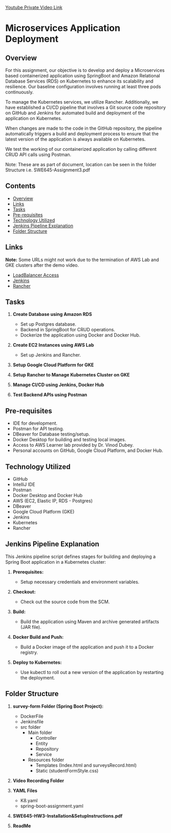 [Youtube Private Video Link](https://youtu.be/1X8nI43q_uA)

# Microservices Application Deployment

## Overview

For this assignment, our objective is to develop and deploy a Microservices based containerized application using SpringBoot and Amazon Relational Database Services (RDS) on Kubernetes to enhance its scalability and resilience. Our baseline configuration involves running at least three pods continuously.

To manage the Kubernetes services, we utilize Rancher. Additionally, we have established a CI/CD pipeline that involves a Git source code repository on GitHub and Jenkins for automated build and deployment of the application on Kubernetes.

When changes are made to the code in the GitHub repository, the pipeline automatically triggers a build and deployment process to ensure that the latest version of the application is always available on Kubernetes.

We test the working of our containerized application by calling different CRUD API calls using Postman.

Note: These are as part of document, location can be seen in the folder Structure i.e. SWE645-Assignment3.pdf

## Contents

- [Overview](#overview)
- [Links](#links)
- [Tasks](#tasks)
- [Pre-requisites](#pre-requisites)
- [Technology Utilized](#technology-utilized)
- [Jenkins Pipeline Explanation](#jenkins-pipeline-explanation)
- [Folder Structure](#folder-structure)

## Links

**Note:** Some URLs might not work due to the termination of AWS Lab and GKE clusters after the demo video.

- [LoadBalancer Access](https://34.194.61.172/k8s/clusters/c-w2vxb/api/v1/namespaces/default/services/http:spring-boot-assignment:8080/proxy/)
- [Jenkins](http://44.194.15.192:8080)
- [Rancher](http://44.194.15.192:8080)

## Tasks

1. **Create Database using Amazon RDS**
   - Set up Postgres database.
   - Backend in SpringBoot for CRUD operations.
   - Dockerize the application using Docker and Docker Hub.

2. **Create EC2 Instances using AWS Lab**
   - Set up Jenkins and Rancher.

3. **Setup Google Cloud Platform for GKE**

4. **Setup Rancher to Manage Kubernetes Cluster on GKE**

5. **Manage CI/CD using Jenkins, Docker Hub**

6. **Test Backend APIs using Postman**

## Pre-requisites

- IDE for development.
- Postman for API testing.
- DBeaver for Database testing/setup.
- Docker Desktop for building and testing local images.
- Access to AWS Learner lab provided by Dr. Vinod Dubey.
- Personal accounts on GitHub, Google Cloud Platform, and Docker Hub.

## Technology Utilized

- GitHub
- IntelliJ IDE
- Postman
- Docker Desktop and Docker Hub
- AWS (EC2, Elastic IP, RDS - Postgres)
- DBeaver
- Google Cloud Platform (GKE)
- Jenkins
- Kubernetes
- Rancher

## Jenkins Pipeline Explanation

This Jenkins pipeline script defines stages for building and deploying a Spring Boot application in a Kubernetes cluster:

1. **Prerequisites:**
   - Setup necessary credentials and environment variables.

2. **Checkout:**
   - Check out the source code from the SCM.

3. **Build:**
   - Build the application using Maven and archive generated artifacts (JAR file).

4. **Docker Build and Push:**
   - Build a Docker image of the application and push it to a Docker registry.

5. **Deploy to Kubernetes:**
   - Use kubectl to roll out a new version of the application by restarting the deployment.

## Folder Structure

1. **survey-form Folder (Spring Boot Project):**
   - DockerFile
   - Jenkinsfile
   - src folder
     - Main folder
       - Controller
       - Entity
       - Repository
       - Service
     - Resources folder
       - Templates (Index.html and surveysRecord.html)
       - Static (studentFormStyle.css)

2. **Video Recording Folder**
3. **YAML Files**
   - K8.yaml
   - spring-boot-assignment.yaml
4. **SWE645-HW3-Installation&SetupInstructions.pdf**
5. **ReadMe**

